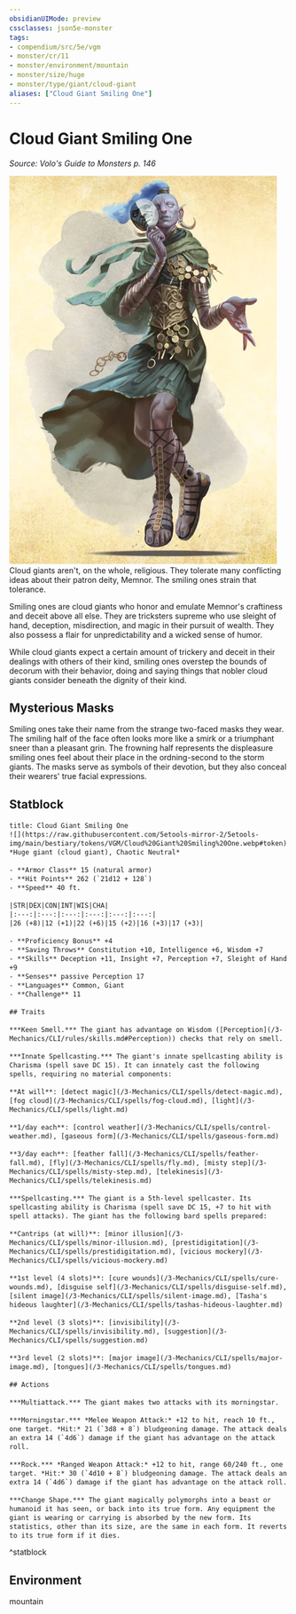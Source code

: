 ```yaml
---
obsidianUIMode: preview
cssclasses: json5e-monster
tags:
- compendium/src/5e/vgm
- monster/cr/11
- monster/environment/mountain
- monster/size/huge
- monster/type/giant/cloud-giant
aliases: ["Cloud Giant Smiling One"]
---
```

# Cloud Giant Smiling One
*Source: Volo's Guide to Monsters p. 146*  

![](https://raw.githubusercontent.com/5etools-mirror-2/5etools-img/main/bestiary/VGM/Cloud%20Giant%20Smiling%20One.webp#right)  
Cloud giants aren't, on the whole, religious. They tolerate many conflicting ideas about their patron deity, Memnor. The smiling ones strain that tolerance.

Smiling ones are cloud giants who honor and emulate Memnor's craftiness and deceit above all else. They are tricksters supreme who use sleight of hand, deception, misdirection, and magic in their pursuit of wealth. They also possess a flair for unpredictability and a wicked sense of humor.

While cloud giants expect a certain amount of trickery and deceit in their dealings with others of their kind, smiling ones overstep the bounds of decorum with their behavior, doing and saying things that nobler cloud giants consider beneath the dignity of their kind.

## Mysterious Masks

Smiling ones take their name from the strange two-faced masks they wear. The smiling half of the face often looks more like a smirk or a triumphant sneer than a pleasant grin. The frowning half represents the displeasure smiling ones feel about their place in the ordning-second to the storm giants. The masks serve as symbols of their devotion, but they also conceal their wearers' true facial expressions.


## Statblock

```ad-statblock
title: Cloud Giant Smiling One
![](https://raw.githubusercontent.com/5etools-mirror-2/5etools-img/main/bestiary/tokens/VGM/Cloud%20Giant%20Smiling%20One.webp#token)
*Huge giant (cloud giant), Chaotic Neutral*

- **Armor Class** 15 (natural armor)
- **Hit Points** 262 (`21d12 + 128`) 
- **Speed** 40 ft.

|STR|DEX|CON|INT|WIS|CHA|
|:---:|:---:|:---:|:---:|:---:|:---:|
|26 (+8)|12 (+1)|22 (+6)|15 (+2)|16 (+3)|17 (+3)|

- **Proficiency Bonus** +4
- **Saving Throws** Constitution +10, Intelligence +6, Wisdom +7
- **Skills** Deception +11, Insight +7, Perception +7, Sleight of Hand +9
- **Senses** passive Perception 17
- **Languages** Common, Giant
- **Challenge** 11

## Traits

***Keen Smell.*** The giant has advantage on Wisdom ([Perception](/3-Mechanics/CLI/rules/skills.md#Perception)) checks that rely on smell.

***Innate Spellcasting.*** The giant's innate spellcasting ability is Charisma (spell save DC 15). It can innately cast the following spells, requiring no material components:

**At will**: [detect magic](/3-Mechanics/CLI/spells/detect-magic.md), [fog cloud](/3-Mechanics/CLI/spells/fog-cloud.md), [light](/3-Mechanics/CLI/spells/light.md)

**1/day each**: [control weather](/3-Mechanics/CLI/spells/control-weather.md), [gaseous form](/3-Mechanics/CLI/spells/gaseous-form.md)

**3/day each**: [feather fall](/3-Mechanics/CLI/spells/feather-fall.md), [fly](/3-Mechanics/CLI/spells/fly.md), [misty step](/3-Mechanics/CLI/spells/misty-step.md), [telekinesis](/3-Mechanics/CLI/spells/telekinesis.md)

***Spellcasting.*** The giant is a 5th-level spellcaster. Its spellcasting ability is Charisma (spell save DC 15, +7 to hit with spell attacks). The giant has the following bard spells prepared:

**Cantrips (at will)**: [minor illusion](/3-Mechanics/CLI/spells/minor-illusion.md), [prestidigitation](/3-Mechanics/CLI/spells/prestidigitation.md), [vicious mockery](/3-Mechanics/CLI/spells/vicious-mockery.md)

**1st level (4 slots)**: [cure wounds](/3-Mechanics/CLI/spells/cure-wounds.md), [disguise self](/3-Mechanics/CLI/spells/disguise-self.md), [silent image](/3-Mechanics/CLI/spells/silent-image.md), [Tasha's hideous laughter](/3-Mechanics/CLI/spells/tashas-hideous-laughter.md)

**2nd level (3 slots)**: [invisibility](/3-Mechanics/CLI/spells/invisibility.md), [suggestion](/3-Mechanics/CLI/spells/suggestion.md)

**3rd level (2 slots)**: [major image](/3-Mechanics/CLI/spells/major-image.md), [tongues](/3-Mechanics/CLI/spells/tongues.md)

## Actions

***Multiattack.*** The giant makes two attacks with its morningstar.

***Morningstar.*** *Melee Weapon Attack:* +12 to hit, reach 10 ft., one target. *Hit:* 21 (`3d8 + 8`) bludgeoning damage. The attack deals an extra 14 (`4d6`) damage if the giant has advantage on the attack roll.

***Rock.*** *Ranged Weapon Attack:* +12 to hit, range 60/240 ft., one target. *Hit:* 30 (`4d10 + 8`) bludgeoning damage. The attack deals an extra 14 (`4d6`) damage if the giant has advantage on the attack roll.

***Change Shape.*** The giant magically polymorphs into a beast or humanoid it has seen, or back into its true form. Any equipment the giant is wearing or carrying is absorbed by the new form. Its statistics, other than its size, are the same in each form. It reverts to its true form if it dies.
```
^statblock

## Environment

mountain